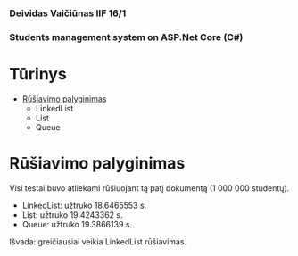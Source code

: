 ### Deividas Vaičiūnas IIF 16/1

### Students management system on ASP.Net Core (C#)

# Tūrinys

- [Rūšiavimo palyginimas](#rūšiavimo-palyginimas)
    - LinkedList
    - List
    - Queue

# Rūšiavimo palyginimas

Visi testai buvo atliekami rūšiuojant tą patį dokumentą (1 000 000 studentų).

- LinkedList: užtruko 18.6465553 s.
- List: užtruko 19.4243362 s.
- Queue: užtruko 19.3866139 s.

Išvada: greičiausiai veikia LinkedList rūšiavimas.